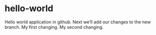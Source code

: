 ﻿# hello-world
Hello world application in github. 
Next we’ll add our changes to the new branch.
My first changing.
My second changing.
